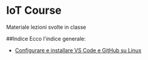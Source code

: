 # IoT Course

Materiale lezioni svolte in classe

##Indice
Ecco l'indice generale:

- [Configurare e installare VS Code e GitHub su Linux](https://github.com/robertsLando/IoT_Course/tree/master/Lezione_19-04-18#installare-microsoft-vs-code-su-linux)